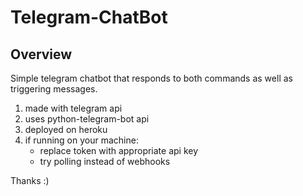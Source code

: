 # Telegram-ChatBot

## Overview

Simple telegram chatbot that responds to both commands as well as triggering messages.

1. made with telegram api
1. uses python-telegram-bot api
1. deployed on heroku
1. if running on your machine:
    * replace token with appropriate api key
    * try polling instead of webhooks

Thanks :)
